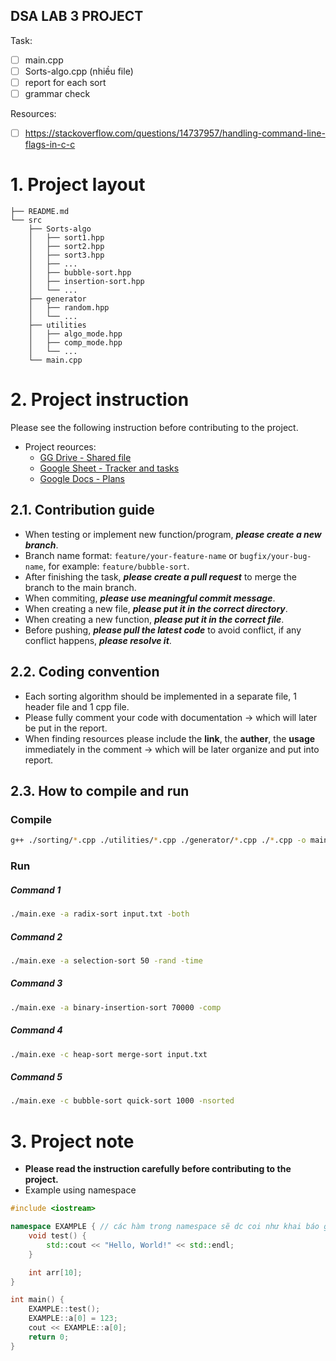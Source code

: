 DSA LAB 3 PROJECT
-----

Task:
- [ ] main.cpp
- [ ] Sorts-algo.cpp (nhiều file)
- [ ] report for each sort
- [ ] grammar check

Resources:
- [ ] https://stackoverflow.com/questions/14737957/handling-command-line-flags-in-c-c

# 1. Project layout

```
├── README.md
└── src
    ├── Sorts-algo
    │   ├── sort1.hpp
    │   ├── sort2.hpp
    │   ├── sort3.hpp
    │   ├── ...
    │   ├── bubble-sort.hpp
    │   ├── insertion-sort.hpp
    │   └── ...
    ├── generator
    │   ├── random.hpp
    │   └── ...
    ├── utilities
    │   ├── algo_mode.hpp
    │   ├── comp_mode.hpp
    │   └── ...
    └── main.cpp
```

# 2. Project instruction

Please see the following instruction before contributing to the project.

- Project reources:
  - [GG Drive - Shared file](https://drive.google.com/drive/folders/1ARHfGqGj3kW9vfU4NAgbxI0xlBNXLX6B)
  - [Google Sheet - Tracker and tasks](https://docs.google.com/spreadsheets/d/1jMFHndw8d01Gd_p4Hpa7Q8BHr0yV5d8feLV_-OxdTNg/edit?gid=0#gid=0)
  - [Google Docs - Plans](https://docs.google.com/document/d/17BnA6_zkislC-q6fEvfqG6uKU3U3m12dr-STX8jEvsc/edit)

## 2.1. Contribution guide
- When testing or implement new function/program, ***please create a new branch***.
- Branch name format: `feature/your-feature-name` or `bugfix/your-bug-name`, for example: `feature/bubble-sort`.
- After finishing the task, ***please create a pull request*** to merge the branch to the main branch.
- When commiting, ***please use meaningful commit message***.
- When creating a new file, ***please put it in the correct directory***.
- When creating a new function, ***please put it in the correct file***.
- Before pushing, ***please pull the latest code*** to avoid conflict, if any conflict happens, ***please resolve it***.

## 2.2. Coding convention

- Each sorting algorithm should be implemented in a separate file, 1 header file and 1 cpp file.
- Please fully comment your code with documentation -> which will later be put in the report.
- When finding resources please include the **link**, the **auther**, the **usage** immediately in the comment -> which will be later organize and put into report.

## 2.3. How to compile and run

### Compile
```bash
g++ ./sorting/*.cpp ./utilities/*.cpp ./generator/*.cpp ./*.cpp -o main.exe
```

### Run
##### Command 1
```bash
./main.exe -a radix-sort input.txt -both
```

##### Command 2
```bash
./main.exe -a selection-sort 50 -rand -time
```

##### Command 3
```bash
./main.exe -a binary-insertion-sort 70000 -comp
```

##### Command 4
```bash
./main.exe -c heap-sort merge-sort input.txt
```

##### Command 5
```bash
./main.exe -c bubble-sort quick-sort 1000 -nsorted
```


# 3. Project note

- **Please read the instruction carefully before contributing to the project.**
- Example using namespace
```cpp
#include <iostream>

namespace EXAMPLE { // các hàm trong namespace sẽ dc coi như khai báo global, nhưng chỉ khác là muốn gọi thì phải có <tên namespace>::<tên hàm>
    void test() {
        std::cout << "Hello, World!" << std::endl;
    }

    int arr[10];
}

int main() {
    EXAMPLE::test();
    EXAMPLE::a[0] = 123;
    cout << EXAMPLE::a[0];
    return 0;
}
```